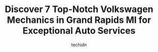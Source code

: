 ---
layout: ampstory
image: https://images.unsplash.com/photo-1576933694662-fd6790fe98e9?ixlib=rb-4.0.3&ixid=MnwxMjA3fDB8MHxwaG90by1wYWdlfHx8fGVufDB8fHx8&auto=format&fit=crop&w=640&h=853&q=80
author: techidn
featured: false
description: When it comes to finding reliable automotive experts in Grand Rapids MI, USA, look no further than the 7 best Volkswagen Mechanic in the area. With their exceptional skills and dedication to
title: Discover 7 Top-Notch Volkswagen Mechanics in Grand Rapids MI for Exceptional Auto Services
cover:
   title: Discover 7 Top-Notch Volkswagen Mechanics in Grand Rapids MI for Exceptional Auto Services
   subtitle: Rickpate
   background: https://images.unsplash.com/photo-1576933694662-fd6790fe98e9?ixlib=rb-4.0.3&ixid=MnwxMjA3fDB8MHxwaG90by1wYWdlfHx8fGVufDB8fHx8&auto=format&fit=crop&w=640&h=853&q=80

pages: 
 - layout: thirds
   top: <h1>#1 Community Automotive Repair</h1>
   bottom: "<p>Best place around for high performance European cars! They have done all of the installation and tuning on my 2015 Audi S4. My car has spent a total of over 2.5 months in</p>"
   background: https://www.knot35.com/toplist/wp-content/uploads/2023/06/best-volkswagen-mechanic-1-in-grand-rapids-mi-1685839697.jpeg
   backgroundblur: true
 - layout: thirds
   top: <h1>#2 German Auto Service LTD</h1>
   bottom: "<p>2189 Avastar Pkwy Suite A, Walker, MI 49544, United States</p>"
   background: https://www.knot35.com/toplist/wp-content/uploads/2023/06/best-volkswagen-mechanic-2-in-grand-rapids-mi-1685839697.jpeg
   cta:
      link: https://www.knot35.com/toplist/discover-7-top-notch-volkswagen-mechanics-in-grand-rapids-mi-for-exceptional-auto-services/
      text: Discover 7 Top-Notch Volkswagen Mechanics in Grand Rapids MI for Exceptional Auto Services
 - layout: thirds
   top: <h1>#3 Christian Brothers Automotive Grand Rapids</h1>
   bottom: "<p>1464 28th St SE, Grand Rapids, MI 49508, United States</p>"
   background: https://www.knot35.com/toplist/wp-content/uploads/2023/06/best-volkswagen-mechanic-3-in-grand-rapids-mi-1685839698.jpeg
   cta:
      link: https://www.knot35.com/toplist/discover-7-top-notch-volkswagen-mechanics-in-grand-rapids-mi-for-exceptional-auto-services/
      text: Discover 7 Top-Notch Volkswagen Mechanics in Grand Rapids MI for Exceptional Auto Services
 - layout: thirds
   top: <h1>#4 Westside Garage llc</h1>
   bottom: "<p>856 7th St NW, Grand Rapids, MI 49504, United States</p>"
   background: https://images.unsplash.com/photo-1557672172-298e090bd0f1?ixlib=rb-4.0.3&ixid=MnwxMjA3fDB8MHxwaG90by1wYWdlfHx8fGVufDB8fHx8&auto=format&fit=crop&w=640&h=853&q=80
   cta:
      link: https://www.knot35.com/toplist/discover-7-top-notch-volkswagen-mechanics-in-grand-rapids-mi-for-exceptional-auto-services/
      text: Discover 7 Top-Notch Volkswagen Mechanics in Grand Rapids MI for Exceptional Auto Services
 - layout: thirds
   top: <h1>#5 Dykstras Auto – Grand Rapids</h1>
   bottom: "<p>3533 Patterson Ave SE, Grand Rapids, MI 49512, United States</p>"
   background: https://images.unsplash.com/photo-1604871000636-074fa5117945?ixlib=rb-4.0.3&ixid=MnwxMjA3fDB8MHxwaG90by1wYWdlfHx8fGVufDB8fHx8&auto=format&fit=crop&w=640&h=853&q=80
   cta:
      link: https://www.knot35.com/toplist/discover-7-top-notch-volkswagen-mechanics-in-grand-rapids-mi-for-exceptional-auto-services/
      text: Discover 7 Top-Notch Volkswagen Mechanics in Grand Rapids MI for Exceptional Auto Services
 - layout: thirds
   top: <h1>#6 Christian Brothers Automotive Plainfield</h1>
   bottom: "<p>4329 Plainfield Ave NE, Grand Rapids, MI 49525, United States</p>"
   background: https://images.unsplash.com/photo-1591393223703-56fe1347ac62?ixlib=rb-4.0.3&ixid=MnwxMjA3fDB8MHxwaG90by1wYWdlfHx8fGVufDB8fHx8&auto=format&fit=crop&w=640&h=853&q=80
   cta:
      link: https://www.knot35.com/toplist/discover-7-top-notch-volkswagen-mechanics-in-grand-rapids-mi-for-exceptional-auto-services/
      text: Discover 7 Top-Notch Volkswagen Mechanics in Grand Rapids MI for Exceptional Auto Services
 - layout: thirds
   top: <h1>#7 Grand Rapids Motorcar Service</h1>
   bottom: "<p>2735 29th St SE, Grand Rapids, MI 49512, United States</p>"
   background: https://images.unsplash.com/photo-1567360425618-1594206637d2?ixlib=rb-4.0.3&ixid=MnwxMjA3fDB8MHxwaG90by1wYWdlfHx8fGVufDB8fHx8&auto=format&fit=crop&w=640&h=853&q=80
   cta:
      link: https://www.knot35.com/toplist/discover-7-top-notch-volkswagen-mechanics-in-grand-rapids-mi-for-exceptional-auto-services/
      text: Discover 7 Top-Notch Volkswagen Mechanics in Grand Rapids MI for Exceptional Auto Services
 - layout: thirds
   middle: Continue reading...
   background: https://plus.unsplash.com/premium_photo-1664640458616-3c74f8cb4589?ixlib=rb-4.0.3&ixid=MnwxMjA3fDB8MHxwaG90by1wYWdlfHx8fGVufDB8fHx8&auto=format&fit=crop&w=640&h=853&q=80
   cta:
      link: https://www.knot35.com/toplist/discover-7-top-notch-volkswagen-mechanics-in-grand-rapids-mi-for-exceptional-auto-services/
      text: Discover 7 Top-Notch Volkswagen Mechanics in Grand Rapids MI for Exceptional Auto Services
      
---
